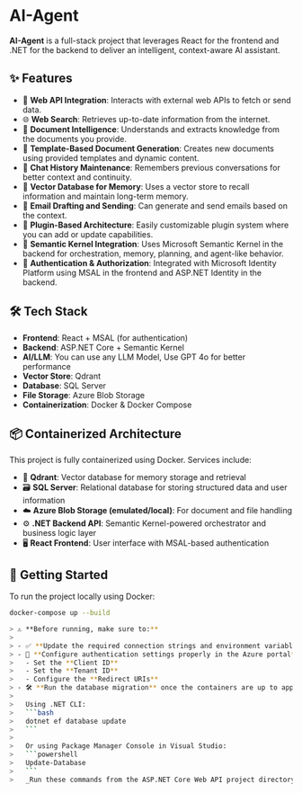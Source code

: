 # AI-Agent

**AI-Agent** is a full-stack project that leverages React for the frontend and .NET for the backend to deliver an intelligent, context-aware AI assistant.

## ✨ Features

- 🔗 **Web API Integration**: Interacts with external web APIs to fetch or send data.
- 🌐 **Web Search**: Retrieves up-to-date information from the internet.
- 📄 **Document Intelligence**: Understands and extracts knowledge from the documents you provide.
- 🧾 **Template-Based Document Generation**: Creates new documents using provided templates and dynamic content.
- 💬 **Chat History Maintenance**: Remembers previous conversations for better context and continuity.
- 🧠 **Vector Database for Memory**: Uses a vector store to recall information and maintain long-term memory.
- 📧 **Email Drafting and Sending**: Can generate and send emails based on the context.
- 🔌 **Plugin-Based Architecture**: Easily customizable plugin system where you can add or update capabilities.
- 🤖 **Semantic Kernel Integration**: Uses Microsoft Semantic Kernel in the backend for orchestration, memory, planning, and agent-like behavior.
- 🔐 **Authentication & Authorization**: Integrated with Microsoft Identity Platform using MSAL in the frontend and ASP.NET Identity in the backend.

## 🛠 Tech Stack

- **Frontend**: React + MSAL (for authentication)
- **Backend**: ASP.NET Core + Semantic Kernel
- **AI/LLM**: You can use any LLM Model, Use GPT 4o for better performance
- **Vector Store**: Qdrant
- **Database**: SQL Server
- **File Storage**: Azure Blob Storage
- **Containerization**: Docker & Docker Compose

## 📦 Containerized Architecture

This project is fully containerized using Docker. Services include:

- 🧠 **Qdrant**: Vector database for memory storage and retrieval
- 🗃️ **SQL Server**: Relational database for storing structured data and user information
- ☁️ **Azure Blob Storage (emulated/local)**: For document and file handling
- ⚙️ **.NET Backend API**: Semantic Kernel-powered orchestrator and business logic layer
- 🖥️ **React Frontend**: User interface with MSAL-based authentication

## 🚀 Getting Started

To run the project locally using Docker:

```bash
docker-compose up --build

> ⚠️ **Before running, make sure to:**
>
> - ✅ **Update the required connection strings and environment variables** in both the backend (`appsettings.json`) and frontend (`.env`) as per your setup.
> - 🔐 **Configure authentication settings properly in the Azure portal** for MSAL to work:
>   - Set the **Client ID**
>   - Set the **Tenant ID**
>   - Configure the **Redirect URIs**
> - 🛠️ **Run the database migration** once the containers are up to apply Entity Framework Core migrations:
>
>   Using .NET CLI:
>   ```bash
>   dotnet ef database update
>   ```
>
>   Or using Package Manager Console in Visual Studio:
>   ```powershell
>   Update-Database
>   ```
>   _Run these commands from the ASP.NET Core Web API project directory._

